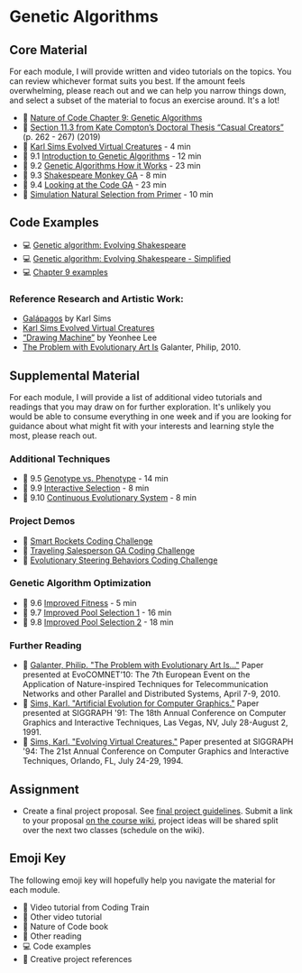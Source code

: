 # Genetic Algorithms

## Core Material

For each module, I will provide written and video tutorials on the topics. You can review whichever format suits you best. If the amount feels overwhelming, please reach out and we can help you narrow things down, and select a subset of the material to focus an exercise around. It's a lot!

- 📗 [Nature of Code Chapter 9: Genetic Algorithms](https://natureofcode.com/genetic-algorithms/)
- 📕 [Section 11.3 from Kate Compton’s Doctoral Thesis “Casual Creators”](http://www.galaxykate.com/pdfs/kcompton-dissertation-casualcreators.pdf) (p. 262 - 267) (2019)
- 🎥 [Karl Sims Evolved Virtual Creatures](https://youtu.be/RZtZia4ZkX8) - 4 min
- 🚂 9.1 [Introduction to Genetic Algorithms](https://thecodingtrain.com/tracks/the-nature-of-code-2/noc/9-genetic-algorithms/1-introduction) - 12 min
- 🚂 9.2 [Genetic Algorithms How it Works](https://thecodingtrain.com/tracks/the-nature-of-code-2/noc/9-genetic-algorithms/2-how-it-works) - 23 min
- 🚂 9.3 [Shakespeare Monkey GA](https://thecodingtrain.com/tracks/the-nature-of-code-2/noc/9-genetic-algorithms/3-shakespeare-monkey-example) - 8 min
- 🚂 9.4 [Looking at the Code GA](https://thecodingtrain.com/tracks/the-nature-of-code-2/noc/9-genetic-algorithms/4-looking-at-code) - 23 min
- 🎥 [Simulation Natural Selection from Primer](https://www.youtube.com/watch?v=0ZGbIKd0XrM&feature=youtu.be) - 10 min

## Code Examples

- 💻 [Genetic algorithm: Evolving Shakespeare](https://editor.p5js.org/natureofcode/sketches/ZwT5cPix2)
- 💻 [Genetic algorithm: Evolving Shakespeare - Simplified](https://editor.p5js.org/natureofcode/sketches/q4F192JCV)
- 💻 [Chapter 9 examples](https://editor.p5js.org/natureofcode/collections/Zx-KHJHdR)

### Reference Research and Artistic Work:

- [Galápagos](https://www.karlsims.com/galapagos/) by Karl Sims
- [Karl Sims Evolved Virtual Creatures](https://youtu.be/RZtZia4ZkX8)
- [“Drawing Machine”](http://www.yeonheelee.com/week12-final-project/) by Yeonhee Lee
- [The Problem with Evolutionary Art Is](http://philipgalanter.com/downloads/evostar2010%20-%20galanter%20-%20the%20problem%20with%20evo%20art.pdf) Galanter, Philip, 2010.

## Supplemental Material

For each module, I will provide a list of additional video tutorials and readings that you may draw on for further exploration. It's unlikely you would be able to consume everything in one week and if you are looking for guidance about what might fit with your interests and learning style the most, please reach out.

### Additional Techniques

- 🚂 9.5 [Genotype vs. Phenotype](https://thecodingtrain.com/tracks/the-nature-of-code-2/noc/9-genetic-algorithms/5-genotype-vs-phenotype) - 14 min
- 🚂 9.9 [Interactive Selection](https://thecodingtrain.com/tracks/the-nature-of-code-2/noc/9-genetic-algorithms/9-interactive-selection) - 8 min
- 🚂 9.10 [Continuous Evolutionary System](https://thecodingtrain.com/tracks/the-nature-of-code-2/noc/9-genetic-algorithms/10-continuous-evolutionary-systems) - 8 min

### Project Demos

- 🚂 [Smart Rockets Coding Challenge](https://thecodingtrain.com/challenges/29-smart-rockets-in-p5js)
- 🚂 [Traveling Salesperson GA Coding Challenge](https://thecodingtrain.com/challenges/35-traveling-salesperson)
- 🚂 [Evolutionary Steering Behaviors Coding Challenge](https://thecodingtrain.com/challenges/69-evolutionary-steering-behaviors)

### Genetic Algorithm Optimization

- 🚂 9.6 [Improved Fitness](https://thecodingtrain.com/tracks/the-nature-of-code-2/noc/9-genetic-algorithms/6-improved-fitness-function) - 5 min
- 🚂 9.7 [Improved Pool Selection 1](https://thecodingtrain.com/tracks/the-nature-of-code-2/noc/9-genetic-algorithms/7-pool-selection) - 16 min
- 🚂 9.8 [Improved Pool Selection 2](https://thecodingtrain.com/tracks/the-nature-of-code-2/noc/9-genetic-algorithms/8-improved-pool-selection) - 18 min

### Further Reading

- 📕 [Galanter, Philip. "The Problem with Evolutionary Art Is…"](http://philipgalanter.com/downloads/evostar2010%20-%20galanter%20-%20the%20problem%20with%20evo%20art.pdf) Paper presented at EvoCOMNET’10: The 7th European Event on the Application of Nature-inspired Techniques for Telecommunication Networks and other Parallel and Distributed Systems, April 7-9, 2010.
- 📕 [Sims, Karl. "Artificial Evolution for Computer Graphics."](http://www.karlsims.com/papers/siggraph91.html) Paper presented at SIGGRAPH '91: The 18th Annual Conference on Computer Graphics and Interactive Techniques, Las Vegas, NV, July 28-August 2, 1991.
- 📕 [Sims, Karl. "Evolving Virtual Creatures."](http://www.karlsims.com/papers/siggraph94.pdf) Paper presented at SIGGRAPH '94: The 21st Annual Conference on Computer Graphics and Interactive Techniques, Orlando, FL, July 24-29, 1994.

## Assignment

- Create a final project proposal. See [final project guidelines](https://github.com/nature-of-code/noc-syllabus-S25/blob/main/projects/final/README.md). Submit a link to your proposal [on the course wiki](https://github.com/nature-of-code/noc-syllabus-S25/wiki), project ideas will be shared split over the next two classes (schedule on the wiki).

## Emoji Key

The following emoji key will hopefully help you navigate the material for each module.

- 🚂 Video tutorial from Coding Train
- 🎥 Other video tutorial
- 📗 Nature of Code book
- 📕 Other reading
- 💻 Code examples
- 🎨 Creative project references
